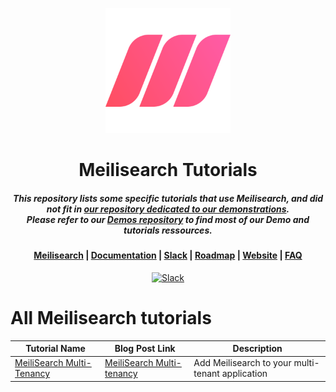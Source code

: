 <p align="center">
  <img src="https://raw.githubusercontent.com/meilisearch/integration-guides/master/assets/logos/logo.svg" alt="Meilisearch" width="200" height="200" />
</p>
<h1 align="center">Meilisearch Tutorials</h1>
<h5 align="center">This repository lists some specific tutorials that use Meilisearch, and did not fit in <a href="https://github.com/meilisearch/demos" target="_blank">our repository dedicated to our demonstrations</a>.<br />
Please refer to our  <a href="https://github.com/meilisearch/demos" target="_blank">Demos repository</a> to find most of our Demo and tutorials ressources.
</h5>
<h4 align="center">
  <a href="https://github.com/meilisearch/MeiliSearch">Meilisearch</a> |
  <a href="https://docs.meilisearch.com">Documentation</a> |
  <a href="https://slack.meilisearch.com">Slack</a> |
  <a href="https://roadmap.meilisearch.com/tabs/1-under-consideration">Roadmap</a> |
  <a href="https://www.meilisearch.com">Website</a> |
  <a href="https://docs.meilisearch.com/faq">FAQ</a>
</h4>

<p align="center">
  <a href="https://slack.meilisearch.com"><img src="https://img.shields.io/badge/slack-MeiliSearch-blue.svg?logo=slack" alt="Slack"></a>
</p>

# All Meilisearch tutorials

| Tutorial Name | Blog Post Link  | Description |
|-----------|------------|-------------|
| [MeiliSearch Multi-Tenancy](https://github.com/meilisearch/tutorials/tree/main/src/tenant-token-tutorial) | [ MeiliSearch Multi-tenancy](https://blog.meilisearch.com/multi-tenancy/) |  Add Meilisearch to your multi-tenant application  |
